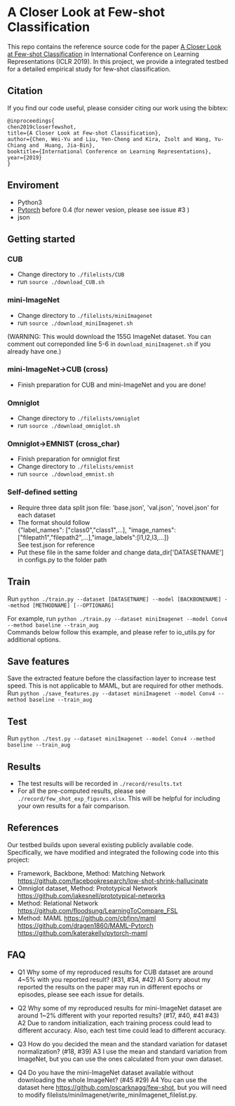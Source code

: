 # A Closer Look at Few-shot Classification

This repo contains the reference source code for the paper [A Closer Look at Few-shot Classification](https://openreview.net/pdf?id=HkxLXnAcFQ) in International Conference on Learning Representations (ICLR 2019). In this project, we provide a integrated testbed for a detailed empirical study for few-shot classification.


## Citation
If you find our code useful, please consider citing our work using the bibtex:
```
@inproceedings{
chen2019closerfewshot,
title={A Closer Look at Few-shot Classification},
author={Chen, Wei-Yu and Liu, Yen-Cheng and Kira, Zsolt and Wang, Yu-Chiang and  Huang, Jia-Bin},
booktitle={International Conference on Learning Representations},
year={2019}
}
```

## Enviroment
 - Python3
 - [Pytorch](http://pytorch.org/) before 0.4 (for newer vesion, please see issue #3 )
 - json

## Getting started
### CUB
* Change directory to `./filelists/CUB`
* run `source ./download_CUB.sh`

### mini-ImageNet
* Change directory to `./filelists/miniImagenet`
* run `source ./download_miniImagenet.sh` 

(WARNING: This would download the 155G ImageNet dataset. You can comment out correponded line 5-6 in `download_miniImagenet.sh` if you already have one.) 

### mini-ImageNet->CUB (cross)
* Finish preparation for CUB and mini-ImageNet and you are done!

### Omniglot
* Change directory to `./filelists/omniglot`
* run `source ./download_omniglot.sh` 

### Omniglot->EMNIST (cross_char)
* Finish preparation for omniglot first
* Change directory to `./filelists/emnist`
* run `source ./download_emnist.sh`  

### Self-defined setting
* Require three data split json file: 'base.json', 'val.json', 'novel.json' for each dataset  
* The format should follow   
{"label_names": ["class0","class1",...], "image_names": ["filepath1","filepath2",...],"image_labels":[l1,l2,l3,...]}  
See test.json for reference
* Put these file in the same folder and change data_dir['DATASETNAME'] in configs.py to the folder path  

## Train
Run
```python ./train.py --dataset [DATASETNAME] --model [BACKBONENAME] --method [METHODNAME] [--OPTIONARG]```

For example, run `python ./train.py --dataset miniImagenet --model Conv4 --method baseline --train_aug`  
Commands below follow this example, and please refer to io_utils.py for additional options.

## Save features
Save the extracted feature before the classifaction layer to increase test speed. This is not applicable to MAML, but are required for other methods.
Run
```python ./save_features.py --dataset miniImagenet --model Conv4 --method baseline --train_aug```

## Test
Run
```python ./test.py --dataset miniImagenet --model Conv4 --method baseline --train_aug```

## Results
* The test results will be recorded in `./record/results.txt`
* For all the pre-computed results, please see `./record/few_shot_exp_figures.xlsx`. This will be helpful for including your own results for a fair comparison.

## References
Our testbed builds upon several existing publicly available code. Specifically, we have modified and integrated the following code into this project:

* Framework, Backbone, Method: Matching Network
https://github.com/facebookresearch/low-shot-shrink-hallucinate 
* Omniglot dataset, Method: Prototypical Network
https://github.com/jakesnell/prototypical-networks
* Method: Relational Network
https://github.com/floodsung/LearningToCompare_FSL
* Method: MAML
https://github.com/cbfinn/maml  
https://github.com/dragen1860/MAML-Pytorch  
https://github.com/katerakelly/pytorch-maml

## FAQ
* Q1 Why some of my reproduced results for CUB dataset are around 4~5% with you reported result? (#31, #34, #42)
A1 Sorry about my reported the results on the paper may run in different epochs or episodes, please see each issue for details.

* Q2 Why some of my reproduced results for mini-ImageNet dataset are around 1~2% different with your reported results? (#17, #40, #41 #43)
A2 Due to random initialization, each training process could lead to different accuracy. Also, each test time could lead to different accuracy.

* Q3 How do you decided the mean and the standard variation for dataset normalization? (#18, #39)
A3 I use the mean and standard variation from ImageNet, but you can use the ones calculated from your own dataset. 

* Q4 Do you have the mini-ImageNet dataset available without downloading the whole ImageNet? (#45 #29)
A4 You can use the dataset here https://github.com/oscarknagg/few-shot, but you will need to modify filelists/miniImagenet/write_miniImagenet_filelist.py.
